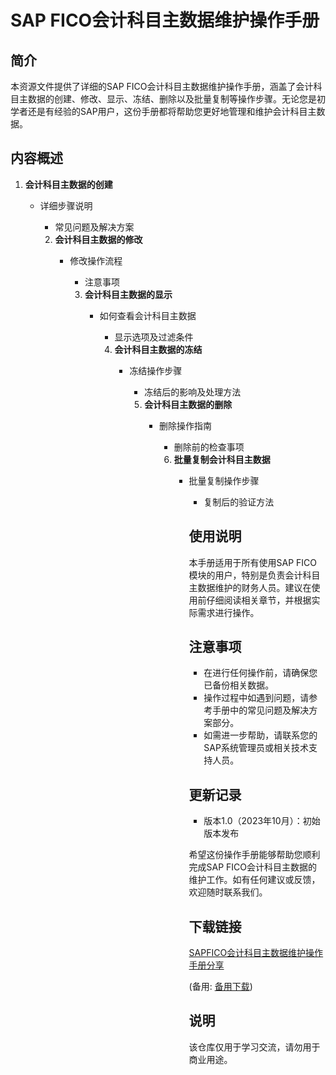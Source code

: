 # SAP FICO会计科目主数据维护操作手册

## 简介

本资源文件提供了详细的SAP FICO会计科目主数据维护操作手册，涵盖了会计科目主数据的创建、修改、显示、冻结、删除以及批量复制等操作步骤。无论您是初学者还是有经验的SAP用户，这份手册都将帮助您更好地管理和维护会计科目主数据。

## 内容概述

1. **会计科目主数据的创建**
   - 详细步骤说明
      - 常见问题及解决方案

      2. **会计科目主数据的修改**
         - 修改操作流程
            - 注意事项

            3. **会计科目主数据的显示**
               - 如何查看会计科目主数据
                  - 显示选项及过滤条件

                  4. **会计科目主数据的冻结**
                     - 冻结操作步骤
                        - 冻结后的影响及处理方法

                        5. **会计科目主数据的删除**
                           - 删除操作指南
                              - 删除前的检查事项

                              6. **批量复制会计科目主数据**
                                 - 批量复制操作步骤
                                    - 复制后的验证方法

                                    ## 使用说明

                                    本手册适用于所有使用SAP FICO模块的用户，特别是负责会计科目主数据维护的财务人员。建议在使用前仔细阅读相关章节，并根据实际需求进行操作。

                                    ## 注意事项

                                    - 在进行任何操作前，请确保您已备份相关数据。
                                    - 操作过程中如遇到问题，请参考手册中的常见问题及解决方案部分。
                                    - 如需进一步帮助，请联系您的SAP系统管理员或相关技术支持人员。

                                    ## 更新记录

                                    - 版本1.0（2023年10月）：初始版本发布

                                    希望这份操作手册能够帮助您顺利完成SAP FICO会计科目主数据的维护工作。如有任何建议或反馈，欢迎随时联系我们。

                                    ## 下载链接
                                    [SAPFICO会计科目主数据维护操作手册分享](https://pan.quark.cn/s/c21466593155) 

                                    (备用: [备用下载](https://pan.baidu.com/s/1HIgBviW79wGUFReOEk0mDg?pwd=1234))

                                    ## 说明

                                    该仓库仅用于学习交流，请勿用于商业用途。
